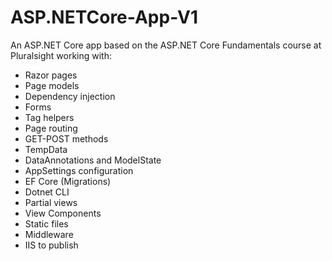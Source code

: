 # ASP.NETCore-App-V1
An ASP.NET Core app based on the ASP.NET Core Fundamentals course at Pluralsight working with:

- Razor pages
- Page models
- Dependency injection
- Forms
- Tag helpers
- Page routing
- GET-POST methods
- TempData
- DataAnnotations and ModelState
- AppSettings configuration
- EF Core (Migrations) 
- Dotnet CLI
- Partial views
- View Components
- Static files
- Middleware
- IIS to publish
